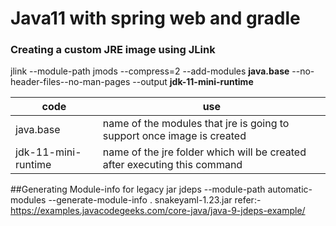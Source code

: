 # Java11 with spring web and gradle

### Creating a custom JRE image using JLink
  jlink --module-path jmods --compress=2 --add-modules **java.base** --no-header-files--no-man-pages --output **jdk-11-mini-runtime**
  
| code | use |
|------ | -----|
java.base | name of the modules that jre is going to support once image is created
jdk-11-mini-runtime | name of the jre folder which will be created after executing this command


##Generating Module-info for legacy jar
jdeps --module-path automatic-modules --generate-module-info . snakeyaml-1.23.jar
refer:-https://examples.javacodegeeks.com/core-java/java-9-jdeps-example/

